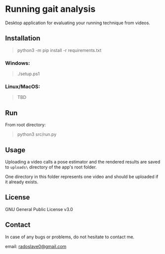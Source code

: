 # Running gait analysis
Desktop application for evaluating your running technique from videos.

## Installation
> python3 -m pip install -r requirements.txt
### Windows:
> ./setup.ps1
### Linux/MacOS:
> TBD

## Run
From root directory:
> python3 src/run.py

## Usage
Uploading a video calls a pose estimator and the rendered results are saved to `uploads\` directory of the app's root folder.

One directory in this folder represents one video and should be uploaded if it already exists.

## License

GNU General Public License v3.0

## Contact
In case of any bugs or problems, do not hesitate to contact me.

email: radoslave0@gmail.com
